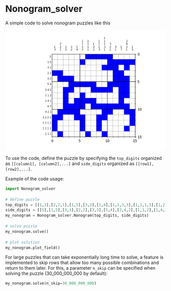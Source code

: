 # Nonogram_solver
A simple code to solve nonogram puzzles like this

<img src="Example_solution.png" alt="drawing" width="600"/>

To use the code, define the puzzle by specifying the `top_digits` organized as `[[column1], [column2],...]` and `side_digits` organized as `[[row1], [row2],...]`.

Example of the code usage:
```python
import Nonogram_solver

# define puzzle
top_digits = [[1,3],[2,2,1],[1,5],[3,2],[1,4],[1,1,3,3],[1,1,1,1],[1,2,2],[1,1,1,3],[1,1,1,3,1],[3,2,2],[5,1],[1,7],[2,4,2,1],[1,3]]
side_digits = [[5],[1,5],[3,1],[2,2],[3,3],[5,4],[2,4,2],[1,1,2],[1,4,1],[4,7],[4,2,2],[2,2,2,1],[1,1,1,1],[1,1,1,1],[1,1,1]]
my_nonogram = Nonogram_solver.Nonogram(top_digits, side_digits)

# solve puzzle
my_nonogram.solve()

# plot solution
my_nonogram.plot_field()
```

For large puzzles that can take exponentially long time to solve, a feature is implemented to skip rows that allow too many possible combinations and return to them later. For this, a parameter `n_skip` can be specified when solving the puzzle (30_000_000_000 by default):
```python
my_nonogram.solve(n_skip=30_000_000_000)
```



